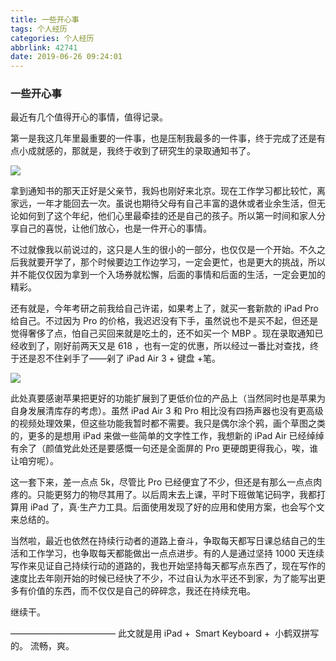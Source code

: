 ```yaml
---
title: 一些开心事
tags: 个人经历
categories: 个人经历
abbrlink: 42741
date: 2019-06-26 09:24:01
---
```




### 一些开心事



最近有几个值得开心的事情，值得记录。

第一是我这几年里最重要的一件事，也是压制我最多的一件事，终于完成了还是有点小成就感的，那就是，我终于收到了研究生的录取通知书了。

![](http://image.tubbodetang.site/happythins_1.jpg)

拿到通知书的那天正好是父亲节，我妈也刚好来北京。现在工作学习都比较忙，离家远，一年才能回去一次。虽说也期待父母有自己丰富的退休或者业余生活，但无论如何到了这个年纪，他们心里最牵挂的还是自己的孩子。所以第一时间和家人分享自己的喜悦，让他们放心，也是一件开心的事情。

不过就像我以前说过的，这只是人生的很小的一部分，也仅仅是一个开始。不久之后我就要开学了，那个时候要边工作边学习，一定会更忙，也是更大的挑战，所以并不能仅仅因为拿到一个入场券就松懈，后面的事情和后面的生活，一定会更加的精彩。

还有就是，今年考研之前我给自己许诺，如果考上了，就买一套新款的 iPad Pro 给自己。不过因为 Pro 的价格，我迟迟没有下手，虽然说也不是买不起，但还是觉得奢侈了点，怕自己买回来就是吃土的，还不如买一个 MBP 。现在录取通知已经收到了，刚好前两天又是 618 ，也有一定的优惠，所以经过一番比对查找，终于还是忍不住剁手了——剁了 iPad Air 3 + 键盘 +笔。

![](http://image.tubbodetang.site/happythins_2.jpg)

此处真要感谢苹果把更好的功能扩展到了更低价位的产品上（当然同时也是苹果为自身发展清库存的考虑）。虽然 iPad Air 3 和 Pro 相比没有四扬声器也没有更高级的视频处理效果，但这些功能我暂时都不需要。我只是偶尔涂个鸦，画个草图之类的，更多的是想用 iPad 来做一些简单的文字性工作，我想新的 iPad Air 已经绰绰有余了（颜值党此处还是要感慨一句还是全面屏的 Pro 更硬朗更得我心，唉，谁让咱穷呢）。

这一套下来，差一点点 5k，尽管比 Pro 已经便宜了不少，但还是有那么一点点肉疼的。只能更努力的物尽其用了。以后周末去上课，平时下班做笔记码字，我都打算用 iPad 了，真·生产力工具。后面使用发现了好的应用和使用方案，也会写个文来总结的。

当然啦，最近也依然在持续行动者的道路上奋斗，争取每天都写日课总结自己的生活和工作学习，也争取每天都能做出一点点进步。有的人是通过坚持 1000 天连续写作来见证自己持续行动的道路的，我也开始坚持每天都写点东西了，现在写作的速度比去年刚开始的时候已经快了不少，不过自认为水平还不到家，为了能写出更多有价值的东西，而不仅仅是自己的碎碎念，我还在持续充电。

继续干。

————————————
此文就是用
iPad + 
Smart Keyboard + 
小鹤双拼写的。
流畅，爽。

